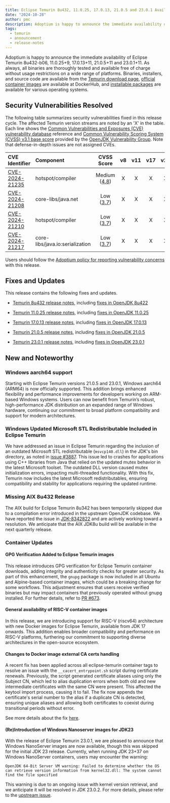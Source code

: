 ```yaml
---
title: Eclipse Temurin 8u432, 11.0.25, 17.0.13, 21.0.5 and 23.0.1 Available
date: "2024-10-28"
author: pmc
description: Adoptium is happy to announce the immediate availability of Eclipse Temurin 8u432, 11.0.25, 17.0.13, 21.0.5 and 23.0.1. As always, all binaries are thoroughly tested and available free of charge without usage restrictions on a wide range of platforms.
tags:
  - temurin
  - announcement
  - release-notes
---
```


Adoptium is happy to announce the immediate availability of Eclipse Temurin 8u432-b06, 11.0.25+9, 17.0.13+11, 21.0.5+11 and 23.0.1+11. As always, all binaries are thoroughly tested and available free of charge without usage restrictions on a wide range of platforms. Binaries, installers, and source code are available from the [Temurin download page](https://adoptium.net/temurin/releases), [official container images](https://hub.docker.com/_/eclipse-temurin) are available at DockerHub, and [installable packages](https://adoptium.net/installation/) are available for various operating systems.

## Security Vulnerabilities Resolved

The following table summarizes security vulnerabilities fixed in this release cycle. The affected Temurin version streams are noted by an 'X' in the table. Each line shows the [Common Vulnerabilities and Exposures (CVE) vulnerability database](https://nvd.nist.gov/vuln) reference and [Common Vulnerability Scoring System (CVSS) v3.1 base score](https://www.first.org/cvss/v3.1/specification-document) provided by the [OpenJDK Vulnerability Group](https://openjdk.org/groups/vulnerability/). Note that defense-in-depth issues are not assigned CVEs.

| CVE Identifier  | Component                       | CVSS Score | v8 | v11 | v17 | v21 | v23 |
| :-------------- | :------------------------------ | :--------: | :-: | :-: | :-: | :-: | :-: |
| [CVE-2024-21235](https://nvd.nist.gov/vuln/detail/CVE-2024-21235) | hotspot/compiler              | Medium ([4.8](https://nvd.nist.gov/vuln/detail/CVE-2024-21235)) |  X  |  X  |  X  |  X  |  X  |
| [CVE-2024-21208](https://nvd.nist.gov/vuln/detail/CVE-2024-21208) | core-libs/java.net           | Low ([3.7](https://nvd.nist.gov/vuln/detail/CVE-2024-21208))    |  X  |  X  |  X  |  X  |  X  |
| [CVE-2024-21210](https://nvd.nist.gov/vuln/detail/CVE-2024-21210) | hotspot/compiler              | Low ([3.7](https://nvd.nist.gov/vuln/detail/CVE-2024-21210))    |  X  |  X  |  X  |  X  |  X  |
| [CVE-2024-21217](https://nvd.nist.gov/vuln/detail/CVE-2024-21217) | core-libs/java.io:serialization | Low ([3.7](https://nvd.nist.gov/vuln/detail/CVE-2024-21217)) |  X  |  X  |  X  |  X  |  X  |

Users should follow the [Adoptium policy for reporting vulnerability concerns](https://github.com/adoptium/adoptium/security/policy#security-policies-and-procedures) with this release.

## Fixes and Updates

This release contains the following fixes and updates.

* [Temurin 8u432 release notes](https://adoptium.net/temurin/release-notes/?version=jdk8u432-b06), including [fixes in OpenJDK 8u422](https://bugs.openjdk.org/issues/?jql=project+%3D+JDK+AND+fixVersion+%3D+openjdk8u422)

* [Temurin 11.0.25 release notes](https://adoptium.net/temurin/release-notes/?version=jdk-11.0.25+9), including [fixes in OpenJDK 11.0.25](https://bugs.openjdk.org/issues/?jql=project+%3D+JDK+AND+fixVersion+%3D+11.0.25)

* [Temurin 17.0.13 release notes](https://adoptium.net/temurin/release-notes/?version=jdk-17.0.13+11), including [fixes in OpenJDK 17.0.13](https://bugs.openjdk.org/issues/?jql=project+%3D+JDK+AND+fixVersion+%3D+17.0.13)

* [Temurin 21.0.5 release notes](https://adoptium.net/temurin/release-notes/?version=jdk-21.0.5+11), including [fixes in OpenJDK 21.0.5](https://bugs.openjdk.org/issues/?jql=project+%3D+JDK+AND+fixVersion+%3D+21.0.5)

* [Temurin 23.0.1 release notes](https://adoptium.net/temurin/release-notes/?version=jdk-23.0.1+11), including [fixes in OpenJDK 23.0.1](https://bugs.openjdk.org/issues/?jql=project+%3D+JDK+AND+fixVersion+%3D+23.0.1)

## New and Noteworthy

### Windows aarch64 support

Starting with Eclipse Temurin versions 21.0.5 and 23.0.1, Windows aarch64 (ARM64) is now officially supported. This addition brings enhanced flexibility and performance improvements for developers working on ARM-based Windows systems. Users can now benefit from Temurin’s robust, high-performance JDK distribution on an expanded range of Windows hardware, continuing our commitment to broad platform compatibility and support for modern architectures.

### Windows Updated Microsoft STL Redistributable Included in Eclipse Temurin

We have addressed an issue in Eclipse Temurin regarding the inclusion of an outdated Microsoft STL redistributable (`msvcp140.dll`) in the JDK's bin directory, as noted in [issue #3887](https://github.com/adoptium/temurin-build/issues/3887). This issue led to crashes for applications using C++ libraries from Java that relied on the updated mutex behavior in the latest Microsoft toolset. The outdated DLL version caused mutex initialization errors, impacting multi-threaded functionality. With this fix, Temurin now includes the latest Microsoft redistributables, ensuring compatibility and stability for applications requiring the updated runtime.

### Missing AIX 8u432 Release

The AIX build for Eclipse Temurin 8u342 has been temporarily skipped due to a compilation error introduced in the upstream OpenJDK codebase. We have reported the issue in [JDK-8342822](https://bugs.openjdk.org/browse/JDK-8342822) and are actively working toward a resolution. We anticipate that the AIX JDK8u build will be available in the next quarterly release.

### Container Updates

#### GPG Verification Added to Eclipse Temurin images

This release introduces GPG verification for Eclipse Temurin container downloads, adding integrity and authenticity checks for greater security. As part of this enhancement, the `gnupg` package is now included in all Ubuntu and Alpine-based container images, which could be a breaking change for some workflows. This adjustment ensures that users receive verified binaries but may impact containers that previously operated without gnupg installed. For further details, refer to [PR #673](https://github.com/adoptium/containers/pull/673).

#### General availability of RISC-V container images

In this release, we are introducing support for RISC-V (riscv64) architecture with new Docker images for Eclipse Temurin, available from JDK 17 onwards. This addition enables broader compatibility and performance on RISC-V platforms, furthering our commitment to supporting diverse architectures in the open-source ecosystem.

#### Changes to Docker image external CA certs handling

A recent fix has been applied across all eclipse-temurin container tags to resolve an issue with the `__cacert_entrypoint.sh` script during certificate renewals. Previously, the script generated certificate aliases using only the Subject CN, which led to alias duplication errors when both old and new intermediate certificates with the same CN were present. This affected the keytool import process, causing it to fail. The fix now appends the certificate's serial number to the alias if a duplicate CN is detected, ensuring unique aliases and allowing both certificates to coexist during transitional periods without error.

See more details about the fix [here](https://github.com/adoptium/containers/pull/642).

#### (Re)Introduction of Windows Nanoserver images for JDK23

With the release of Eclipse Temurin 23.0.1, we are pleased to announce that Windows NanoServer images are now available, though this was skipped for the initial JDK 23 release. Currently, when running JDK 23+37 on Windows NanoServer containers, users may encounter the warning:

```output
OpenJDK 64-Bit Server VM warning: Failed to determine whether the OS can retrieve version information from kernel32.dll: The system cannot find the file specified
```

This warning is due to an ongoing issue with kernel version retrieval, and we anticipate it will be resolved in JDK 23.0.2. For more details, please refer to the [upstream issue](https://bugs.openjdk.org/browse/JDK-8340383).

